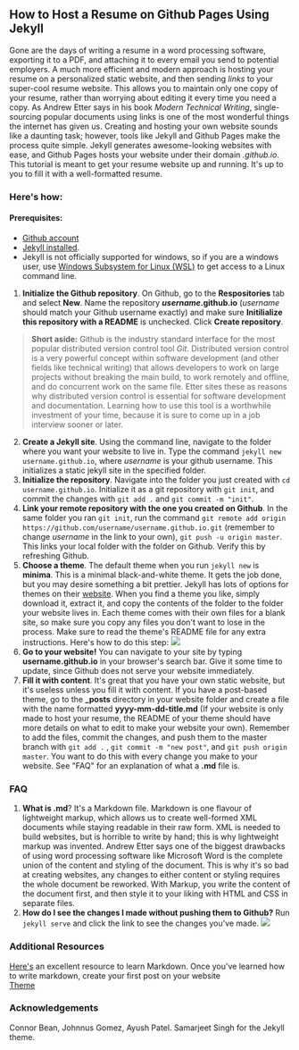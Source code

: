 ## How to Host a Resume on Github Pages Using Jekyll  
Gone are the days of writing a resume in a word processing software, exporting it to a PDF, and attaching it to every email you send to potential employers. A much more efficient and modern approach is hosting your resume on a personalized static website, and then sending _links_ to your super-cool resume website. This allows you to maintain only one copy of your resume, rather than worrying about editing it every time you need a copy. As Andrew Etter says in his book _Modern Technical Writing_, single-sourcing popular documents using links is one of the most wonderful things the internet has given us. Creating and hosting your own website sounds like a daunting task; however, tools like Jekyll and Github Pages make the process quite simple. Jekyll generates awesome-looking websites with ease, and Github Pages hosts your website under their domain _.github.io_. This tutorial is meant to get your resume website up and running. It's up to you to fill it with a well-formatted resume. 

### Here's how:

#### Prerequisites:
- [Github account](https://github.com/login)
- [Jekyll installed](https://jekyllrb.com/docs/installation/).
- Jekyll is not officially supported for windows, so if you are a windows user, use [Windows Subsystem for Linux (WSL)](https://docs.microsoft.com/en-us/windows/wsl/install-win10) to get access to a Linux command line.  

1. **Initialize the Github repository**. On Github, go to the **Respositories** tab and select **New**. Name the repository **_username_.github.io** (_username_ should match your Github username exactly) and make sure **Initilialize this  repository with a README** is unchecked. Click **Create repository**. 
> **Short aside:** Github is the industry standard interface for the most popular distributed version control tool _Git_. Distributed version control is a very powerful concept within software development (and other fields like technical writing) that allows developers to work on large projects without breaking the main build, to work remotely and offline, and do concurrent work on the same file. Etter sites these as reasons why distributed version control is essential for software development and documentation. Learning how to use this tool is a worthwhile investment of your time, because it is sure to come up in a job interview sooner or later.   
2. **Create a Jekyll site**. Using the command line, navigate to the folder where you want your website to live in. Type the command ``jekyll new username.github.io``, where _username_ is your github username. This initializes a static jekyll site in the specified folder.
3. **Initialize the repository**. Navigate into the folder you just created with ``cd username.github.io``. Initialize it as a git repository with ``git init``, and commit the changes with ``git add .`` and ``git commit -m "init"``.
4. **Link your remote repository with the one you created on Github**. In the same folder you ran ``git init``, run the command ``git remote add origin https://github.com/username/username.github.io.git`` (remember to change _username_ in the link to your own), ``git push -u origin master``. This links your local folder with the folder on Github. Verify this by refreshing Github. 
5. **Choose a theme**. The default theme when you run ``jekyll new`` is **minima**. This is a minimal black-and-white theme. It gets the job done, but you may desire something a bit prettier. Jekyll has lots of options for themes on their [website](https://jekyllrb.com/docs/themes/). When you find a theme you like, simply download it, extract it, and copy the contents of the folder to the folder your website lives in. Each theme comes with their own files for a blank site, so make sure you copy any files you don't want to lose in the process. Make sure to read the theme's README file for any extra instructions. Here's how to do this step: ![](theme.gif)
6. **Go to your website!** You can navigate to your site by typing **username.github.io** in your browser's search bar. Give it some time to update, since Github does not serve your website immediately.  
7. **Fill it with content**. It's great that you have your own static website, but it's useless unless you fill it with content. If you have a post-based theme, go to the **_posts** directory in your website folder and create a file with the name formatted **yyyy-mm-dd-title.md** (If your website is only made to host your resume, the README of your theme should have more details on what to edit to make your website your own). Remember to add the files, commit the changes, and push them to the master branch with ``git add .`` , ``git commit -m "new post"``, and ``git push origin master``. You want to do this with every change you make to your website. See "FAQ" for an explanation of what a **.md** file is. 

### FAQ
1. **What is .md**? It's a Markdown file. Markdown is one flavour of lightweight markup, which allows us to create well-formed XML documents while staying readable in their raw form. XML is needed to build websites, but is horrible to write by hand; this is why lightweight markup was invented. Andrew Etter says one of the biggest drawbacks of using word processing software like Microsoft Word is the complete union of the content and styling of the document. This is why it's so bad at creating websites, any changes to either content or styling requires the whole document be reworked. With Markup, you write the content of the document first, and then style it to your liking with HTML and CSS in separate files.  
2. **How do I see the changes I made without pushing them to Github?** Run ``jekyll serve`` and click the link to see the changes you've made. ![](/assets/tutorial.gif) 

### Additional Resources
[Here's](https://www.markdowntutorial.com/) an excellent resource to learn Markdown. Once you've learned how to write markdown, create your first post on your website  
[Theme](https://github.com/samarsault/texture)  
### Acknowledgements
Connor Bean, Johnnus Gomez, Ayush Patel. Samarjeet Singh for the Jekyll theme. 
